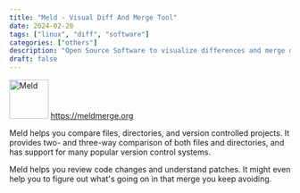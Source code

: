 ```yaml
---
title: "Meld - Visual Diff And Merge Tool"
date: 2024-02-20
tags: ["linux", "diff", "software"]
categories: ["others"]
description: "Open Source Software to visualize differences and merge data."
draft: false
---
```


<img src="https://upload.wikimedia.org/wikipedia/commons/thumb/e/ea/Meld_Logo.svg/1200px-Meld_Logo.svg.png" alt="Meld" width="70" height="70"> https://meldmerge.org

Meld helps you compare files, directories, and version controlled projects. It provides two- and three-way comparison of both files and directories, and has support for many popular version control systems.

Meld helps you review code changes and understand patches. It might even help you to figure out what's going on in that merge you keep avoiding.

